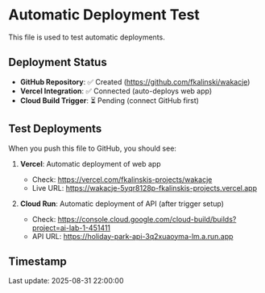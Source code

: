 # Automatic Deployment Test

This file is used to test automatic deployments.

## Deployment Status

- **GitHub Repository**: ✅ Created (https://github.com/fkalinski/wakacje)
- **Vercel Integration**: ✅ Connected (auto-deploys web app)
- **Cloud Build Trigger**: ⏳ Pending (connect GitHub first)

## Test Deployments

When you push this file to GitHub, you should see:

1. **Vercel**: Automatic deployment of web app
   - Check: https://vercel.com/fkalinskis-projects/wakacje
   - Live URL: https://wakacje-5yqr8128p-fkalinskis-projects.vercel.app

2. **Cloud Run**: Automatic deployment of API (after trigger setup)
   - Check: https://console.cloud.google.com/cloud-build/builds?project=ai-lab-1-451411
   - API URL: https://holiday-park-api-3q2xuaoyma-lm.a.run.app

## Timestamp

Last update: 2025-08-31 22:00:00